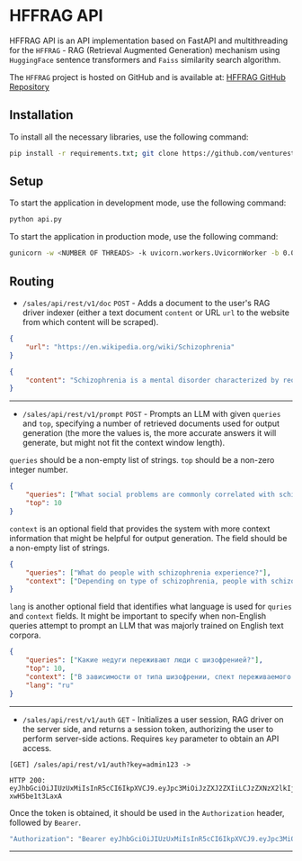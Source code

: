 # HFFRAG API

HFFRAG API is an API implementation based on FastAPI and multithreading for the `HFFRAG` - RAG (Retrieval Augmented Generation) mechanism using `HuggingFace` sentence transformers and `Faiss` similarity search algorithm.

The `HFFRAG` project is hosted on GitHub and is available at: [HFFRAG GitHub Repository](https://github.com/venturestranger/hffrag)

## Installation
To install all the necessary libraries, use the following command:
```bash
pip install -r requirements.txt; git clone https://github.com/venturestranger/hffrag
```

## Setup
To start the application in development mode, use the following command:
```bash
python api.py
```
To start the application in production mode, use the following command:
```bash
gunicorn -w <NUMBER OF THREADS> -k uvicorn.workers.UvicornWorker -b 0.0.0.0:<PORT> api:gunicorn_factory
```

## Routing
- `/sales/api/rest/v1/doc` `POST` - Adds a document to the user's RAG driver indexer (either a text document `content` or URL `url` to the website from which content will be scraped).
```json
{
    "url": "https://en.wikipedia.org/wiki/Schizophrenia"
}
```
```json
{
    "content": "Schizophrenia is a mental disorder characterized by reoccurring episodes of psychosis..."
}
```
---

- `/sales/api/rest/v1/prompt` `POST` - Prompts an LLM with given `queries` and `top`, specifying a number of retrieved documents used for output generation (the more the values is, the more accurate answers it will generate, but might not fit the context window length). 

`queries` should be a non-empty list of strings. `top` should be a non-zero integer number.
```json
{
    "queries": ["What social problems are commonly correlated with schizophrenia?", "How can schizophrenia be cured?"],
    "top": 10
}
```
`context` is an optional field that provides the system with more context information that might be helpful for output generation. The field should be a non-empty list of strings.
```json
{
    "queries": ["What do people with schizophrenia experience?"],
    "context": ["Depending on type of schizophrenia, people with schizophrenia experience ..."]
}
```
`lang` is another optional field that identifies what language is used for `quries` and `context` fields. It might be important to specify when non-English queries attempt to prompt an LLM that was majorly trained on English text corpora.
```json
{
    "queries": ["Какие недуги переживают люди с шизофренией?"],
    "top": 10,
    "context": ["В зависимости от типа шизофрении, спект переживаемого опыта может ..."],
    "lang": "ru"
}
```
---

- `/sales/api/rest/v1/auth` `GET` - Initializes a user session, RAG driver on the server side, and returns a session token, authorizing the user to perform server-side actions. Requires `key` parameter to obtain an API access.
```
[GET] /sales/api/rest/v1/auth?key=admin123 ->

HTTP 200:
eyJhbGciOiJIUzUxMiIsInR5cCI6IkpXVCJ9.eyJpc3MiOiJzZXJ2ZXIiLCJzZXNzX2lkIjoyMjM0NzIxMDYxNTUxMzYzfQ.FzaeHugT0SrAGraLvopFmEV3D_nU_qQz5pnhgGq440rrcXOlBsQuXip2OQ0ppQq7qD5TD5cB-xwH5be1t3LaxA
```

Once the token is obtained, it should be used in the `Authorization` header, followed by `Bearer`.
```bash
"Authorization": "Bearer eyJhbGciOiJIUzUxMiIsInR5cCI6IkpXVCJ9.eyJpc3MiOiJzZXJ2ZXIiLCJzZXNzX2lkIjoyMjM0NzIxMDYxNTUxMzYzfQ.FzaeHugT0SrAGraLvopFmEV3D_nU_qQz5pnhgGq440rrcXOlBsQuXip2OQ0ppQq7qD5TD5cB-xwH5be1t3LaxA"
```

---
